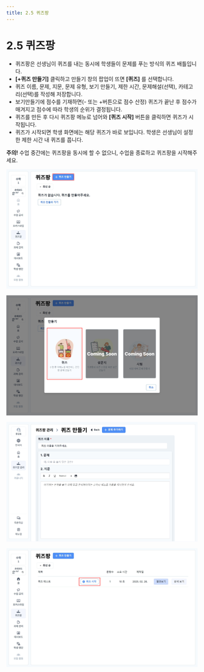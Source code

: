```yaml
---
title: 2.5 퀴즈팡
---
```


# 2.5 퀴즈팡

- 퀴즈팡은 선생님이 퀴즈를 내는 동시에 학생들이 문제를 푸는 방식의 퀴즈 배틀입니다.
- **\[+퀴즈 만들기]** 클릭하고 만들기 창의 팝업이 뜨면 **\[퀴즈]** 를 선택합니다.
- 퀴즈 이름, 문제, 지문, 문제 유형, 보기 만들기, 제한 시간, 문제해설(선택), 카테고리(선택)를 작성해 저장합니다.
- 보기만들기에 점수를 기재하면(- 또는 +버튼으로 점수 산정) 퀴즈가 끝난 후 점수가 매겨지고 점수에 따라 학생의 순위가 결정됩니다.
- 퀴즈를 만든 후 다시 퀴즈팡 메뉴로 넘어와 **\[퀴즈 시작]** 버튼을 클릭하면 퀴즈가 시작됩니다.
- 퀴즈가 시작되면 학생 화면에는 해당 퀴즈가 바로 보입니다. 학생은 선생님이 설정한 제한 시간 내 퀴즈를 풉니다.

**주의!**
수업 중간에는 퀴즈팡을 동시에 할 수 없으니, 수업을 종료하고 퀴즈팡을 시작해주세요.

![](/img/teacher_2-5_01.jpg)

![](/img/teacher_2-5_02.jpg)

![](/img/teacher_2-5_03.jpg)

![](/img/teacher_2-5_07.jpg)
